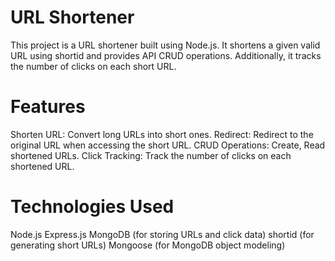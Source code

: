 # URL Shortener
This project is a URL shortener built using Node.js. It shortens a given valid URL using shortid and provides API CRUD operations. Additionally, it tracks the number of clicks on each short URL.

# Features
Shorten URL: Convert long URLs into short ones.
Redirect: Redirect to the original URL when accessing the short URL.
CRUD Operations: Create, Read shortened URLs.
Click Tracking: Track the number of clicks on each shortened URL.

# Technologies Used
Node.js
Express.js
MongoDB (for storing URLs and click data)
shortid (for generating short URLs)
Mongoose (for MongoDB object modeling)
